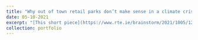 ```yaml
---
title: "Why out of town retail parks don’t make sense in a climate crisis"
date: 05-10-2021
excerpt: "[This short piece](https://www.rte.ie/brainstorm/2021/1005/1250821-carrigtwohill-cork-out-of-town-retail-parks-shopping-centres-climate-change/#:~:text=The%20issue%20is%20clearly%20infrastructurally,well%2C%20such%20as%20city%20areas.) illustrates the findings of ongoing research investigating the environmental damage attributable to travel behaviours and the spatial distribution of economic activities. The discussion centres around the environmental, economic, and social problems attributable to peripherally-located retail centres, using the metropolitan area of Cork, Ireland, as a case study. <br/><img src='/images/Retail Park.jpg'>"
collection: portfolio
---
```



